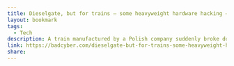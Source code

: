 ```yaml
---
title: Dieselgate, but for trains – some heavyweight hardware hacking – BadCyber
layout: bookmark
tags:
  - Tech
description: A train manufactured by a Polish company suddenly broke down during maintenance. The experts
link: https://badcyber.com/dieselgate-but-for-trains-some-heavyweight-hardware-hacking/
share:
---
```


